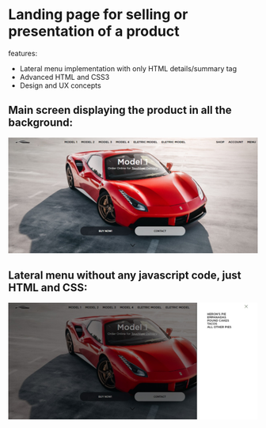 # Landing page for selling or presentation of a product
features:
* Lateral menu implementation with only HTML details/summary tag
* Advanced HTML and CSS3 
* Design and UX concepts

## Main screen displaying the product in all the background:
![alt main screen first thing the users will see](https://github.com/heronoa/landing_page-car-/blob/master/body.jpg?raw=true)

## Lateral menu without any javascript code, just HTML and CSS:
![alt Details box opens when click on any pizza](https://github.com/heronoa/landing_page-car-/blob/master/lateral_menu.jpg?raw=true)